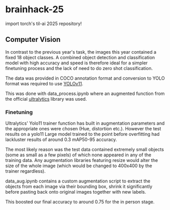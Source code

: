 # brainhack-25
import torch's til-ai 2025 repository!

## Computer Vision

In contrast to the previous year's task, the images this year contained a fixed 18 object classes.  A combined object detection and classification model with high accuracy and speed is therefore ideal for a simpler finetuning process and the lack of need to do zero shot classification.

The data was provided in COCO annotation format and conversion to YOLO format was required to use [YOLOv11](https://docs.ultralytics.com/models/yolo11/).

This was done with data_process.ipynb where an augmented function from the official [ultralytics](https://github.com/ultralytics/ultralytics) library was used.

### Finetuning

Ultralytics' Yolo11 trainer function has built in augmentation parameters and the appropriate ones were chosen (Hue, distortion etc.). However the test results on a yolo11 Large model trained to the point before overfitting had lackluster results of around 0.3 mAP50-95 accuracy. 

The most likely reason was the test data contained extremely small objects (some as small as a few pixels) of which none appeared in any of the training data. Any augmentation libraries featuring resize would alter the size of the whole image (which would be changed to 400x400 by the trainer regardless). 

data_aug.ipynb contains a custom augmentation script to extract the objects from each image via their bounding box, shrink it significantly before pasting back onto original images together with new labels.

This boosted our final accuracy to around 0.75 for the in person stage.

